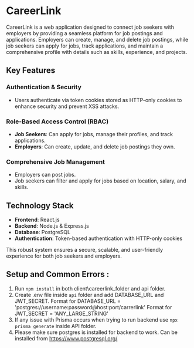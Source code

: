 # CareerLink

CareerLink is a web application designed to connect job seekers with employers by providing a seamless platform for job postings and applications. Employers can create, manage, and delete job postings, while job seekers can apply for jobs, track applications, and maintain a comprehensive profile with details such as skills, experience, and projects.

## Key Features

### Authentication & Security
- Users authenticate via token cookies stored as HTTP-only cookies to enhance security and prevent XSS attacks.

### Role-Based Access Control (RBAC)
- **Job Seekers**: Can apply for jobs, manage their profiles, and track applications.
- **Employers**: Can create, update, and delete job postings they own.

### Comprehensive Job Management
- Employers can post jobs.
- Job seekers can filter and apply for jobs based on location, salary, and skills.

## Technology Stack

- **Frontend**: React.js  
- **Backend**: Node.js & Express.js  
- **Database**: PostgreSQL  
- **Authentication**: Token-based authentication with HTTP-only cookies  

This robust system ensures a secure, scalable, and user-friendly experience for both job seekers and employers.



## Setup and Common Errors :

1. Run `npm install` in both client\careerlink_folder and api folder.
2. Create .env file inside `api` folder and add DATABASE_URL and JWT_SECRET. 
    Format for DATABASE_URL = 'postgres://username:password@host:port/carrerlink'
    Format for JWT_SECRET = 'ANY_LARGE_STRING'
3. If any issue with Prisma occurs when trying to run backend use `npx prisma generate` inside API folder.
4. Please make sure postgres is installed for backend to work. Can be installed from https://www.postgresql.org/ 

